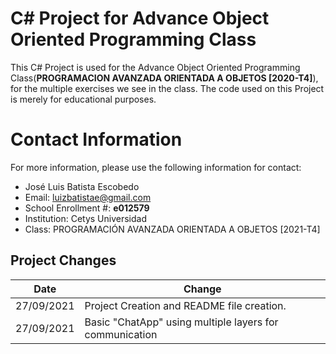 # C# Project for Advance Object Oriented Programming Class

This C# Project is used for the Advance Object Oriented Programming Class(**PROGRAMACION AVANZADA ORIENTADA A OBJETOS [2020-T4]**), for the multiple exercises we see in the class. The code used on this Project is merely for educational purposes.


# Contact Information

For more information, please use the following information for contact:

- José Luis Batista Escobedo
- Email: luizbatistae@gmail.com
- School Enrollment #: **e012579**
- Institution: Cetys Universidad
- Class: PROGRAMACIÓN AVANZADA ORIENTADA A OBJETOS [2021-T4]

## Project Changes

|Date                           |Change                                                        |
|-------------------------------|--------------------------------------------------------------|
|27/09/2021                     |Project Creation and README file creation.                    |
|27/09/2021                     |Basic "ChatApp" using multiple layers for communication       |
